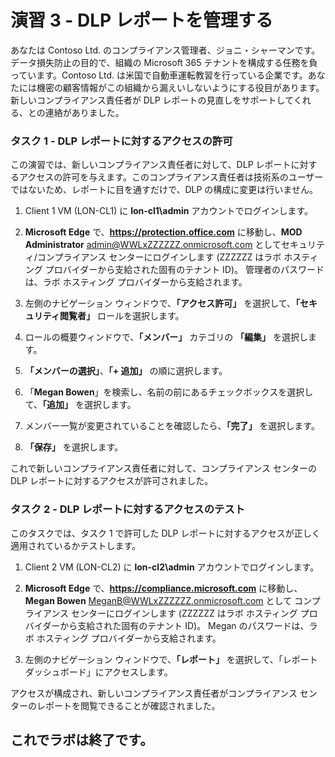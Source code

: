 ﻿# 演習 3 - DLP レポートを管理する

あなたは Contoso Ltd. のコンプライアンス管理者、ジョニ・シャーマンです。データ損失防止の目的で、組織の Microsoft 365 テナントを構成する任務を負っています。Contoso Ltd. は米国で自動車運転教習を行っている企業です。あなたには機密の顧客情報がこの組織から漏えいしないようにする役目があります。新しいコンプライアンス責任者が DLP レポートの見直しをサポートしてくれる、との連絡がありました。

### タスク 1 - DLP レポートに対するアクセスの許可

この演習では、新しいコンプライアンス責任者に対して、DLP レポートに対するアクセスの許可を与えます。このコンプライアンス責任者は技術系のユーザーではないため、レポートに目を通すだけで、DLP の構成に変更は行いません。

1. Client 1 VM (LON-CL1) に **lon-cl1\admin** アカウントでログインします。

2. **Microsoft Edge** で、**https://protection.office.com** に移動し、**MOD Administrator** admin@WWLxZZZZZZ.onmicrosoft.com としてセキュリティ/コンプライアンス センターにログインします (ZZZZZZ はラボ ホスティング プロバイダーから支給された固有のテナント ID)。  管理者のパスワードは、ラボ ホスティング プロバイダーから支給されます。

3. 左側のナビゲーション ウィンドウで、**「アクセス許可」** を選択して、**「セキュリティ閲覧者」** ロールを選択します。

4. ロールの概要ウィンドウで、**「メンバー」** カテゴリの **「編集」** を選択します。

5. **「メンバーの選択」**、**「+ 追加」** の順に選択します。

6. 「**Megan Bowen**」を検索し、名前の前にあるチェックボックスを選択して、**「追加」** を選択します。

7. メンバー一覧が変更されていることを確認したら、**「完了」** を選択します。

8. **「保存」** を選択します。

これで新しいコンプライアンス責任者に対して、コンプライアンス センターの DLP レポートに対するアクセスが許可されました。

### タスク 2 - DLP レポートに対するアクセスのテスト

このタスクでは、タスク 1 で許可した DLP レポートに対するアクセスが正しく適用されているかテストします。

1. Client 2 VM (LON-CL2) に **lon-cl2\admin** アカウントでログインします。

2. **Microsoft Edge** で、**https://compliance.microsoft.com** に移動し、**Megan Bowen** MeganB@WWLxZZZZZZ.onmicrosoft.com として コンプライアンス センターにログインします (ZZZZZZ はラボ ホスティング プロバイダーから支給された固有のテナント ID)。  Megan のパスワードは、ラボ ホスティング プロバイダーから支給されます。

3. 左側のナビゲーション ウィンドウで、**「レポート」** を選択して、「レポート ダッシュボード」にアクセスします。

アクセスが構成され、新しいコンプライアンス責任者がコンプライアンス センターのレポートを閲覧できることが確認されました。

## これでラボは終了です。